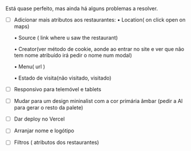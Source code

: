 Está quase perfeito, mas ainda há alguns problemas a resolver.

- [  ] Adicionar mais atributos aos restaurantes:
    • Location( on click open on maps)

    • Source ( link where u saw the restaurant)

    • Creator(ver método de cookie, aonde ao entrar no site e ver que não tem nome atribuído irá pedir o nome num modal)

    • Menu( url )

    • Estado de visita(não visitado, visitado)
    
- [  ] Responsivo para telemóvel e tablets
- [  ] Mudar para um design mininalist com a cor primária âmbar (pedir a AI para gerar o resto da palete)
- [  ] Dar deploy no Vercel
- [  ] Arranjar nome e logótipo 
- [  ] Filtros ( atributos dos restaurantes)